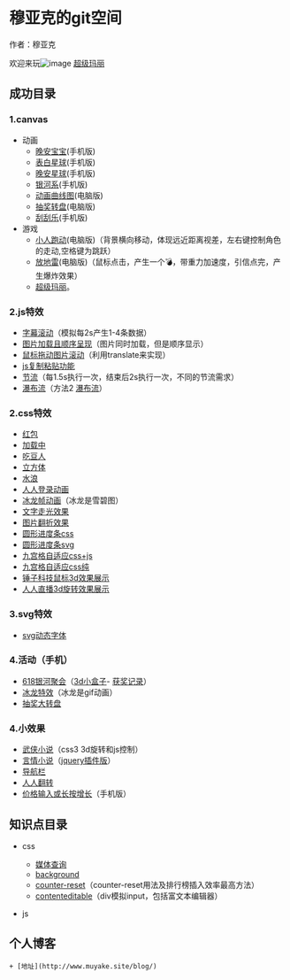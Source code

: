# 穆亚克的git空间
作者：穆亚克

欢迎来玩![image](https://muyake.github.io/canvas/games/mario/images/ico/favicon.ico) [超级玛丽](https://muyake.github.io/mario/dist/index.html)
## 成功目录
### 1.canvas
+ 动画
    + [晚安宝宝](https://muyake.github.io/canvas/animation/baobao/index.html)(手机版)
    + [表白星球](https://muyake.github.io/canvas/animation/biaobai/1.html)(手机版)
    + [晚安星球](https://muyake.github.io/canvas/animation/nightstar/html/index.html)(手机版)
    + [银河系](https://muyake.github.io/canvas/animation/moonandsun/f.html)(手机版)
    + [动画曲线图](https://muyake.github.io/canvas/animation/quxiantu/example.html)(电脑版)
    + [抽奖转盘](https://muyake.github.io/canvas/animation/zhuanpan/lottery.html)(电脑版)
     + [刮刮乐](https://muyake.github.io/canvas/games/draw/shoushi.html)(手机版)
+ 游戏
    * [小人跑动](https://muyake.github.io/canvas/games/game1/game.html)(电脑版)（背景横向移动，体现远近距离视差，左右键控制角色的走动,空格键为跳跃）
    * [放地雷](https://muyake.github.io/canvas/games/html/game7.html)(电脑版)（鼠标点击，产生一个💣，带重力加速度，引信点完，产生爆炸效果）
    * [超级玛丽](https://muyake.github.io/mario/dist/index.html)。
### 2.js特效
+ [字幕滚动](https://muyake.github.io/js/example1/index.html)（模拟每2s产生1-4条数据）
+ [图片加载且顺序呈现](https://muyake.github.io/js/imgload/test-load.html)（图片同时加载，但是顺序显示）
+ [鼠标拖动图片滚动](https://muyake.github.io/js/scroll/test-load.html)（利用translate来实现）
+ [js复制粘贴功能](https://muyake.github.io/js/copy/index.html)
+ [节流](https://muyake.github.io/js/jieliu/test1.html)（每1.5s执行一次，结束后2s执行一次，不同的节流需求）
+ [瀑布流](https://muyake.github.io/web/pubuliu/a.html)（方法2 [瀑布流](https://muyake.github.io/web/pubuliu/b.html)）
### 2.css特效
+ [红包](https://muyake.github.io/widget/redbag/shake.html)
+ [加载中](https://muyake.github.io/widget/load.html)
+ [吃豆人](https://muyake.github.io/widget/chidouren.html)
+ [立方体](https://muyake.github.io/widget/curb/a.html)
+ [水浪](https://muyake.github.io/widget/wave.html)
+ [人人登录动画](https://muyake.github.io/css/demo01/a.html)
+ [冰龙帧动画](https://muyake.github.io/css/iceDragon/a.html)（冰龙是雪碧图）
+ [文字走光效果](https://muyake.github.io/css/iphonestart/index.html)
+ [图片翻折效果](https://muyake.github.io/css/fanzhuan/a.html)
+ [圆形进度条css](https://muyake.github.io/css/circle/css3.html)
+ [圆形进度条svg](https://muyake.github.io/css/circle/svg.htm)
+ [九宫格自适应css+js](https://muyake.github.io/css/jiugongge/test1.htm)
+ [九宫格自适应css纯](https://muyake.github.io/css/jiugongge/test2.htm)
+ [锤子科技鼠标3d效果展示](https://muyake.github.io/css/csssimple/html5.htm)
+ [人人直播3d旋转效果展示](https://muyake.github.io/css/csssimple/html6.htm)
### 3.svg特效
+ [svg动态字体](https://muyake.github.io/svg/font/2.html)
### 4.活动（手机）
+ [618银河聚会](https://muyake.github.io/pages/618/main.html)（[3d小盒子](https://muyake.github.io/pages/618/box.html)-  [获奖记录](https://muyake.github.io/pages/618/Record.html)）
+ [冰龙特效](https://muyake.github.io/pages/IceDragon/IceDragon.html)（冰龙是gif动画）
+ [抽奖大转盘](https://muyake.github.io/pages/Luckdraw/index.html)
### 4.小效果
+ [武侠小说](https://muyake.github.io/widget/xuanzhuanwuxia2.html)（css3 3d旋转和js控制）
+ [言情小说](https://muyake.github.io/widget/环形轮播/2.html)（[jquery插件版](https://muyake.github.io/widget/环形轮播/jquey版/carousel_demo.html)）
+  [导航栏](https://muyake.github.io/widget/widget/nav.html)
+ [人人翻转](https://muyake.github.io/widget/renrenfanzhuan/fanzhuan.html)
+ [价格输入或长按增长](https://muyake.github.io/js/Thanksgiving/index.html)（手机版）
## 知识点目录
+ css
    + [媒体查询](https://muyake.github.io/web/media/index.html)
    + [background](https://muyake.github.io/css/background/background.html)
    + [counter-reset](https://muyake.github.io/js/rank/index.htm)（counter-reset用法及排行榜插入效率最高方法）
    + [contenteditable](https://muyake.github.io/css/contenteditable/contenteditable.html)（div模拟input，包括富文本编辑器）

+ js
## 个人博客
    + [地址](http://www.muyake.site/blog/)